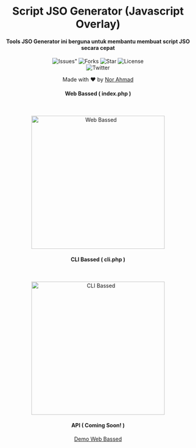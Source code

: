 <H1 align="center">Script JSO Generator (Javascript Overlay)
</H1>
<H4 align="center">Tools JSO Generator ini berguna untuk membantu membuat script JSO secara cepat </H4>

<p align="center">
 <img src="https://img.shields.io/github/issues/norahmad/jso-generator" alt=Issues">
 <img src="https://img.shields.io/github/forks/norahmad/jso-generator" alt="Forks">
 <img src="https://img.shields.io/github/stars/norahmad/jso-generator" alt="Star">
 <img src="https://img.shields.io/github/license/norahmad/jso-generator" alt="License"> <br>
 <img src="https://img.shields.io/twitter/url?url=https%3A%2F%2Fgithub.com%2Fnorahmad%2Fjso-generator" alt="Twitter"> <br>
</p>

<p align="center">
Made with ❤️ by <a href="https://github.com/norahmad">Nor Ahmad</a>
</p>
 <h4 align="center">Web Bassed ( index.php )</h4> <br>
 <p align="center">
 <img src="https://i.ibb.co/7n0tX39/image.png" alt="Web Bassed" width="350">
 </p>
 <h4 align="center">CLI Bassed ( cli.php )</h4> <br> 
 <p align="center">
 <img src="https://i.ibb.co/2vmxNY3/carbon-4.png" alt="CLI Bassed" width="350">
 </p>
 <h4 align="center">API ( Coming Soon! )</h4>

<p align="center"><a href="https://apaa.or.id/jso.php" target="_blank">Demo Web Bassed</a></p>
